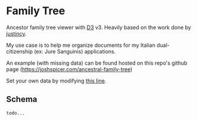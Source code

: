 # Family Tree

Ancestor family tree viewer with [D3](http://d3js.org/) v3. Heavily based on the work done by [justincy](https://github.com/justincy/d3-pedigree-examples).

My use case is to help me organize documents for my Italian dual-citizenship (ex: Jure Sanguinis) applications.

An example (with missing data) can be found hosted on this repo's github page (https://joshspicer.com/ancestral-family-tree)

Set your own data by modifying [this line](https://github.com/joshspicer/d3-pedigree-examples/blob/gh-pages/index.html#L89).

## Schema

`todo...`
